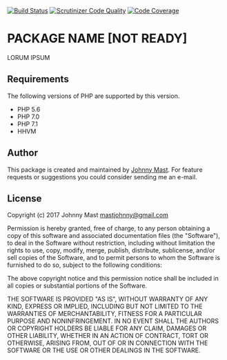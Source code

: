 
[![Build Status](https://travis-ci.org/johnnymast/ssl_certificate.svg?branch=master)](https://travis-ci.org/johnnymast/ssl_certificate)
[![Scrutinizer Code Quality](https://scrutinizer-ci.com/g/johnnymast/ssl_certificate/badges/quality-score.png?b=master)](https://scrutinizer-ci.com/g/johnnymast/ssl_certificate/?branch=master)
[![Code Coverage](https://scrutinizer-ci.com/g/johnnymast/ssl_certificate/badges/coverage.png?b=master)](https://scrutinizer-ci.com/g/johnnymast/ssl_certificate/?branch=master)
# PACKAGE NAME [NOT READY]

LORUM IPSUM

## Requirements

The following versions of PHP are supported by this version.

+ PHP 5.6
+ PHP 7.0
+ PHP 7.1
+ HHVM


## Author

This package is created and maintained by [Johnny Mast](mailto:mastjohnny@gmail.com). For feature requests or suggestions you could consider sending me an e-mail.

## License

Copyright (c) 2017 Johnny Mast <mastjohnny@gmail.com>

Permission is hereby granted, free of charge, to any person obtaining a copy
of this software and associated documentation files (the "Software"), to deal
in the Software without restriction, including without limitation the rights
to use, copy, modify, merge, publish, distribute, sublicense, and/or sell
copies of the Software, and to permit persons to whom the Software is
furnished to do so, subject to the following conditions:

The above copyright notice and this permission notice shall be included in all copies or substantial portions of the Software.

THE SOFTWARE IS PROVIDED "AS IS", WITHOUT WARRANTY OF ANY KIND, EXPRESS OR IMPLIED, INCLUDING BUT NOT LIMITED TO THE WARRANTIES OF MERCHANTABILITY, FITNESS FOR A PARTICULAR PURPOSE AND NONINFRINGEMENT. IN NO EVENT SHALL THE AUTHORS OR COPYRIGHT HOLDERS BE LIABLE FOR ANY CLAIM, DAMAGES OR OTHER LIABILITY, WHETHER IN AN ACTION OF CONTRACT, TORT OR OTHERWISE, ARISING FROM, OUT OF OR IN CONNECTION WITH THE SOFTWARE OR THE USE OR OTHER DEALINGS IN THE SOFTWARE.